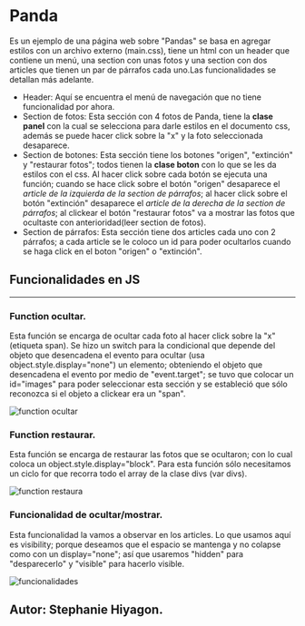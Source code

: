 # Panda
Es un ejemplo de una página web sobre "Pandas" se basa en agregar estilos con un archivo externo (main.css), tiene un html con un header que contiene un menú, una section con unas fotos y una section con dos articles que tienen un par de párrafos cada uno.Las funcionalidades se detallan más adelante.

- Header: Aquí se encuentra el menú de navegación que no tiene funcionalidad por ahora.
- Section de fotos: Esta sección con 4 fotos de Panda, tiene la **clase panel** con la cual se selecciona para darle estilos en el documento css, además se puede hacer click sobre la "x" y la foto seleccionada desaparece.
- Section de botones: Esta sección tiene los botones "origen", "extinción" y "restaurar fotos"; todos tienen la **clase boton** con lo que se les da estilos con el css. Al hacer click sobre cada botón se ejecuta una función; cuando se hace click sobre el botón "origen" desaparece el *article de la izquierda de la section de párrafos*; al hacer click sobre el botón "extinción" desaparece el *article de la derecha de la section de párrafos*; al clickear el botón "restaurar fotos" va a mostrar las fotos que ocultaste con anterioridad(leer section de fotos).
- Section de párrafos: Esta sección tiene dos articles cada uno con 2 párrafos; a cada article se le coloco un id para poder ocultarlos cuando se haga click en el boton "origen" o "extinción".

## Funcionalidades en JS
------------------------

### Function ocultar.
Esta función se encarga de ocultar cada foto al hacer click sobre la "x"(etiqueta span).
Se hizo un switch para la condicional que depende del objeto que desencadena el evento para ocultar (usa object.style.display="none") un elemento; obteniendo el objeto que desencadena el evento por medio de "event.target"; se tuvo que colocar un id="images" para poder seleccionar esta sección y se estableció que sólo reconozca si el objeto a clickear era un "span".

![function ocultar](assets/images/ocultar.png)


### Function restaurar.
 Esta función se encarga de restaurar las fotos que se ocultaron; con lo cual coloca un object.style.display="block". Para esta función sólo necesitamos un ciclo for que recorra todo el array de la clase divs (var divs).

![function restaura](assets/images/restaura.png)

### Funcionalidad de ocultar/mostrar.
 Esta funcionalidad la vamos a observar en los articles. Lo que usamos aquí es visibility; porque deseamos que el espacio se mantenga y no colapse como con un display="none"; así que usaremos "hidden" para "desparecerlo" y "visible" para hacerlo visible.

![funcionalidades](assets/images/funcionalidad.png)


## Autor: Stephanie Hiyagon.
